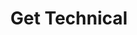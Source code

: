 ---
title: Get Technical
description: Playground allows you to skip preliminary set-up and prerequisites, and tutorials take you trough the initial.
order: 3
image: "../media/images/get-technical.jpg"
bodyLinkOneURL: /main-docs/build/build-process/
bodyLinkOneTitle: Build process
bodyLinkTwoURL: /main-docs/fundamentals/rust-basics/
bodyLinkTwoTitle: Rust for Substrate
bodyLinkThreeURL: /main-docs/build/custom-pallets/
bodyLinkThreeTitle: Custom pallets
---